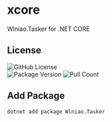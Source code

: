 # xcore
Wlniao.Tasker for .NET CORE

## License
![GitHub License](https://img.shields.io/github/license/wlniao/xcore)  
![Package Version](https://img.shields.io/nuget/v/Wlniao.Tasker) 
![Pull Count](https://img.shields.io/nuget/dt/Wlniao.Tasker) 

## Add Package
```
dotnet add package Wlniao.Tasker
```